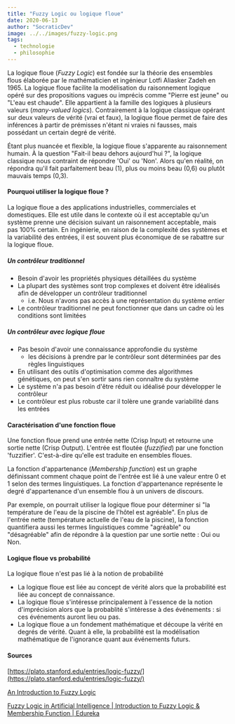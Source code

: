 ```yaml
---
title: "Fuzzy Logic ou logique floue"
date: 2020-06-13
author: "SocraticDev"
image: ../../images/fuzzy-logic.png
tags:
  - technologie
  - philosophie
---
```


La logique floue (_Fuzzy Logic_) est fondée sur la théorie des ensembles flous élaborée par le mathématicien et ingénieur Lotfi Aliasker Zadeh en 1965. La logique floue facilite la modélisation du raisonnement logique opéré sur des propositions vagues ou imprécis comme "Pierre est jeune" ou "L'eau est chaude". Elle appartient à la famille des logiques à plusieurs valeurs (_many-valued logics_). Contrairement à la logique classique opérant sur deux valeurs de vérité (vrai et faux), la logique floue permet de faire des inférences à partir de prémisses n'étant ni vraies ni fausses, mais possédant un certain degré de vérité. 

Étant plus nuancée et flexible, la logique floue s'apparente au raisonnement humain. À la question "Fait-il beau dehors aujourd'hui ?", la logique classique nous contraint de répondre 'Oui' ou 'Non'. Alors qu'en réalité, on répondra qu'il fait parfaitement beau (1), plus ou moins beau (0,6) ou plutôt mauvais temps (0,3).

#### Pourquoi utiliser la logique floue ?

La logique floue a des applications industrielles, commerciales et domestiques. Elle est utile dans le contexte où il est acceptable qu'un système prenne une décision suivant un raisonnement acceptable, mais pas 100% certain. En ingénierie, en raison de la complexité des systèmes et la variabilité des entrées, il est souvent plus économique de se rabattre sur la logique floue.

##### Un contrôleur traditionnel

- Besoin d'avoir les propriétés physiques détaillées du système
- La plupart des systèmes sont trop complexes et doivent être idéalisés afin de développer un contrôleur traditionnel
    - i.e. Nous n'avons pas accès à une représentation du système entier
- Le contrôleur traditionnel ne peut fonctionner que dans un cadre où les conditions sont limitées

##### Un contrôleur avec logique floue

- Pas besoin d'avoir une connaissance approfondie du système
    - les décisions à prendre par le contrôleur sont déterminées par des règles linguistiques
- En utilisant des outils d'optimisation comme des algorithmes génétiques, on peut s'en sortir sans rien connaître du système
- Le système n'a pas besoin d'être réduit ou idéalisé pour développer le contrôleur
- Le contrôleur est plus robuste car il tolère une grande variabilité dans les entrées

#### Caractérisation d'une fonction floue

Une fonction floue prend une entrée nette (Crisp Input) et retourne une sortie nette (Crisp Output). L'entrée est floutée (_fuzzified_) par une fonction 'fuzzifier'. C'est-à-dire qu'elle est traduite en ensembles floues. 

La fonction d'appartenance (_Membership function_) est un graphe définissant comment chaque point de l'entrée est lié à une valeur entre 0 et 1 selon des termes linguistiques. La fonction d'appartenance représente le degré d'appartenance d'un ensemble flou à un univers de discours.  

Par exemple, on pourrait utiliser la logique floue pour déterminer si "la température de l'eau de la piscine de l'hôtel est agréable". En plus de l'entrée nette (température actuelle de l'eau de la piscine), la fonction quantifiera aussi les termes linguistiques comme "agréable" ou "désagréable" afin de répondre à la question par une sortie nette : Oui ou Non.

#### Logique floue vs probabilité

La logique floue n'est pas lié à la notion de probabilité

- La logique floue est liée au concept de vérité alors que la probabilité est liée au concept de connaissance. 
- La logique floue s'intéresse principalement à l'essence de la notion d'imprécision alors que la probablité s'intéresse à des événements : si ces événements auront lieu ou pas. 
- La logique floue a un fondement mathématique et découpe la vérité en degrés de vérité. Quant à elle, la probabilité est la modélisation mathématique de l'ignorance quant aux événements futurs.

#### Sources

[https://plato.stanford.edu/entries/logic-fuzzy/](https://plato.stanford.edu/entries/logic-fuzzy/)

[An Introduction to Fuzzy Logic](https://www.youtube.com/watch?v=rln_kZbYaWc)

[Fuzzy Logic in Artificial Intelligence | Introduction to Fuzzy Logic & Membership Function | Edureka](https://www.youtube.com/watch?v=xD1c8jTFF78&t=945s)